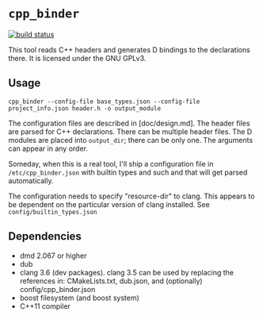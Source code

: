 # `cpp_binder`

[![build status](https://ci.acm.jhu.edu/projects/1/status.png?ref=master)](https://ci.acm.jhu.edu/projects/1?ref=master)

This tool reads C++ headers and generates D bindings to the declarations there.
It is licensed under the GNU GPLv3.

## Usage

```
cpp_binder --config-file base_types.json --config-file project_info.json header.h -o output_module
```

The configuration files are described in [doc/design.md].
The header files are parsed for C++ declarations.
There can be multiple header files.
The D modules are placed into `output_dir`; there can be only one.
The arguments can appear in any order.

Someday, when this is a real tool, I'll ship a configuration file in
`/etc/cpp_binder.json` with builtin types and such and that will get parsed
automatically.

The configuration needs to specify "resource-dir" to clang.  This appears to be
dependent on the particular version of clang installed.  See `config/builtin_types.json`


## Dependencies

*   dmd 2.067 or higher
*   dub
*   clang 3.6 (dev packages).  clang 3.5 can be used by replacing the references in: CMakeLists.txt, dub.json, and (optionally) config/cpp_binder.json
*   boost filesystem (and boost system)
*   C++11 compiler
